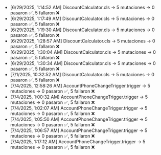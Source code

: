 - [6/29/2025, 1:14:52 AM] DiscountCalculator.cls → 5 mutaciones → 0 pasaron ✅, 5 fallaron ❌
- [6/29/2025, 1:17:49 AM] DiscountCalculator.cls → 5 mutaciones → 0 pasaron ✅, 5 fallaron ❌
- [6/29/2025, 1:19:30 AM] DiscountCalculator.cls → 5 mutaciones → 0 pasaron ✅, 5 fallaron ❌
- [6/29/2025, 1:28:57 AM] DiscountCalculator.cls → 5 mutaciones → 0 pasaron ✅, 5 fallaron ❌
- [6/29/2025, 1:30:04 AM] DiscountCalculator.cls → 5 mutaciones → 0 pasaron ✅, 5 fallaron ❌
- [6/29/2025, 1:30:34 AM] DiscountCalculator.cls → 5 mutaciones → 0 pasaron ✅, 5 fallaron ❌
- [7/1/2025, 10:32:52 AM] DiscountCalculator.cls → 5 mutaciones → 0 pasaron ✅, 5 fallaron ❌
- [7/4/2025, 12:58:26 AM] AccountPhoneChangeTrigger.trigger → 5 mutaciones → 0 pasaron ✅, 5 fallaron ❌
- [7/4/2025, 1:00:32 AM] AccountPhoneChangeTrigger.trigger → 5 mutaciones → 0 pasaron ✅, 5 fallaron ❌
- [7/4/2025, 1:02:07 AM] AccountPhoneChangeTrigger.trigger → 5 mutaciones → 0 pasaron ✅, 5 fallaron ❌
- [7/4/2025, 1:05:50 AM] AccountPhoneChangeTrigger.trigger → 5 mutaciones → 0 pasaron ✅, 5 fallaron ❌
- [7/4/2025, 1:06:57 AM] AccountPhoneChangeTrigger.trigger → 5 mutaciones → 0 pasaron ✅, 5 fallaron ❌
- [7/4/2025, 1:17:12 AM] AccountPhoneChangeTrigger.trigger → 5 mutaciones → 0 pasaron ✅, 5 fallaron ❌

